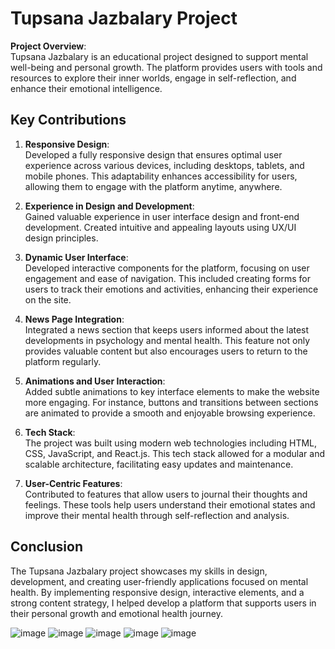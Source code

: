 # Tupsana Jazbalary Project

**Project Overview**:  
Tupsana Jazbalary is an educational project designed to support mental well-being and personal growth. The platform provides users with tools and resources to explore their inner worlds, engage in self-reflection, and enhance their emotional intelligence.

## Key Contributions

1. **Responsive Design**:  
   Developed a fully responsive design that ensures optimal user experience across various devices, including desktops, tablets, and mobile phones. This adaptability enhances accessibility for users, allowing them to engage with the platform anytime, anywhere.

2. **Experience in Design and Development**:  
   Gained valuable experience in user interface design and front-end development. Created intuitive and appealing layouts using UX/UI design principles.

3. **Dynamic User Interface**:  
   Developed interactive components for the platform, focusing on user engagement and ease of navigation. This included creating forms for users to track their emotions and activities, enhancing their experience on the site.

4. **News Page Integration**:  
   Integrated a news section that keeps users informed about the latest developments in psychology and mental health. This feature not only provides valuable content but also encourages users to return to the platform regularly.

5. **Animations and User Interaction**:  
   Added subtle animations to key interface elements to make the website more engaging. For instance, buttons and transitions between sections are animated to provide a smooth and enjoyable browsing experience.

6. **Tech Stack**:  
   The project was built using modern web technologies including HTML, CSS, JavaScript, and React.js. This tech stack allowed for a modular and scalable architecture, facilitating easy updates and maintenance.

7. **User-Centric Features**:  
   Contributed to features that allow users to journal their thoughts and feelings. These tools help users understand their emotional states and improve their mental health through self-reflection and analysis.

## Conclusion
The Tupsana Jazbalary project showcases my skills in design, development, and creating user-friendly applications focused on mental health. By implementing responsive design, interactive elements, and a strong content strategy, I helped develop a platform that supports users in their personal growth and emotional health journey.

![image](https://github.com/user-attachments/assets/720ef588-5610-4029-a486-6ff82ac1ef94)
![image](https://github.com/user-attachments/assets/c7199f0b-b598-455d-8d1d-af413ea29e9f)
![image](https://github.com/user-attachments/assets/03952a35-0de4-4e65-8d27-549ae4d0035a)
![image](https://github.com/user-attachments/assets/1ceaa51e-2f1e-4c1d-9903-b30a24f9472c)
![image](https://github.com/user-attachments/assets/e9fd326e-cba5-4280-b7e4-30fa9c7b9bf0)

